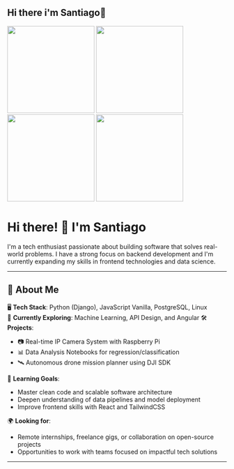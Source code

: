 ## Hi there i'm Santiago👋

<!--POKEMONS-->
<img src="https://github.com/user-attachments/assets/2a3a9874-f057-4a30-86f5-2d63469a2aae" width="200" height="200"/> <!--Mudkip-->
<img src="https://github.com/user-attachments/assets/ecea9159-eedb-4e7f-9136-bb5af0fedd95" width="200" height="200"/> <!--Tepig-->
<img src="https://github.com/user-attachments/assets/bf553d07-8d34-4528-ac09-3514370396a4" width="200" height="200"/> <!--Cyndaquil-->
<img src="https://github.com/user-attachments/assets/5c64a49e-eb72-4a83-9688-ca956d3f8d71" width="200" height="200"/> <!--Bulbasaur-->

# Hi there! 👋 I'm Santiago  
I'm a tech enthusiast passionate about building software that solves real-world problems. I have a strong focus on backend development and I'm currently expanding my skills in frontend technologies and data science.

---

## 🚀 About Me

🖥️ **Tech Stack**: Python (Django), JavaScript Vanilla, PostgreSQL, Linux  
🧪 **Currently Exploring**: Machine Learning, API Design, and Angular
🛠️ **Projects**:  
- 📷 Real-time IP Camera System with Raspberry Pi  
- 📊 Data Analysis Notebooks for regression/classification  
- 🛰️ Autonomous drone mission planner using DJI SDK  

🎯 **Learning Goals**:  
- Master clean code and scalable software architecture  
- Deepen understanding of data pipelines and model deployment  
- Improve frontend skills with React and TailwindCSS  

🌍 **Looking for**:  
- Remote internships, freelance gigs, or collaboration on open-source projects  
- Opportunities to work with teams focused on impactful tech solutions  

---







